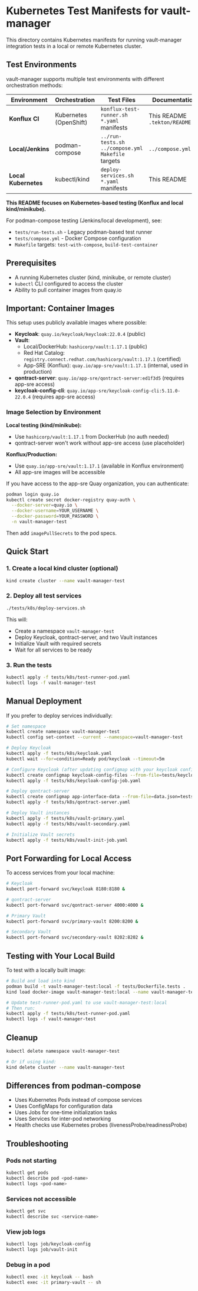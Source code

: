 # Kubernetes Test Manifests for vault-manager

This directory contains Kubernetes manifests for running vault-manager integration tests in a local or remote Kubernetes cluster.

## Test Environments

vault-manager supports multiple test environments with different orchestration methods:

| Environment | Orchestration | Test Files | Documentation |
|-------------|---------------|------------|---------------|
| **Konflux CI** | Kubernetes (OpenShift) | `konflux-test-runner.sh`<br>`*.yaml` manifests | This README<br>`.tekton/README.md` |
| **Local/Jenkins** | podman-compose | `../run-tests.sh`<br>`../compose.yml`<br>`Makefile` targets | `../compose.yml` |
| **Local Kubernetes** | kubectl/kind | `deploy-services.sh`<br>`*.yaml` manifests | This README |

**This README focuses on Kubernetes-based testing (Konflux and local kind/minikube).**

For podman-compose testing (Jenkins/local development), see:
- `tests/run-tests.sh` - Legacy podman-based test runner
- `tests/compose.yml` - Docker Compose configuration
- `Makefile` targets: `test-with-compose`, `build-test-container`

## Prerequisites

- A running Kubernetes cluster (kind, minikube, or remote cluster)
- `kubectl` CLI configured to access the cluster
- Ability to pull container images from quay.io

## Important: Container Images

This setup uses publicly available images where possible:
- **Keycloak**: `quay.io/keycloak/keycloak:22.0.4` (public)
- **Vault**:
  - Local/DockerHub: `hashicorp/vault:1.17.1` (public)
  - Red Hat Catalog: `registry.connect.redhat.com/hashicorp/vault:1.17.1` (certified)
  - App-SRE (Konflux): `quay.io/app-sre/vault:1.17.1` (internal, used in production)
- **qontract-server**: `quay.io/app-sre/qontract-server:ed1f3d5` (requires app-sre access)
- **keycloak-config-cli**: `quay.io/app-sre/keycloak-config-cli:5.11.0-22.0.4` (requires app-sre access)

### Image Selection by Environment

**Local testing (kind/minikube):**
- Use `hashicorp/vault:1.17.1` from DockerHub (no auth needed)
- qontract-server won't work without app-sre access (use placeholder)

**Konflux/Production:**
- Use `quay.io/app-sre/vault:1.17.1` (available in Konflux environment)
- All app-sre images will be accessible

If you have access to the app-sre Quay organization, you can authenticate:
```bash
podman login quay.io
kubectl create secret docker-registry quay-auth \
  --docker-server=quay.io \
  --docker-username=YOUR_USERNAME \
  --docker-password=YOUR_PASSWORD \
  -n vault-manager-test
```

Then add `imagePullSecrets` to the pod specs.

## Quick Start

### 1. Create a local kind cluster (optional)

```bash
kind create cluster --name vault-manager-test
```

### 2. Deploy all test services

```bash
./tests/k8s/deploy-services.sh
```

This will:
- Create a namespace `vault-manager-test`
- Deploy Keycloak, qontract-server, and two Vault instances
- Initialize Vault with required secrets
- Wait for all services to be ready

### 3. Run the tests

```bash
kubectl apply -f tests/k8s/test-runner-pod.yaml
kubectl logs -f vault-manager-test
```

## Manual Deployment

If you prefer to deploy services individually:

```bash
# Set namespace
kubectl create namespace vault-manager-test
kubectl config set-context --current --namespace=vault-manager-test

# Deploy Keycloak
kubectl apply -f tests/k8s/keycloak.yaml
kubectl wait --for=condition=Ready pod/keycloak --timeout=5m

# Configure Keycloak (after updating configmap with your keycloak configs)
kubectl create configmap keycloak-config-files --from-file=tests/keycloak/
kubectl apply -f tests/k8s/keycloak-config-job.yaml

# Deploy qontract-server
kubectl create configmap app-interface-data --from-file=data.json=tests/app-interface/data.json
kubectl apply -f tests/k8s/qontract-server.yaml

# Deploy Vault instances
kubectl apply -f tests/k8s/vault-primary.yaml
kubectl apply -f tests/k8s/vault-secondary.yaml

# Initialize Vault secrets
kubectl apply -f tests/k8s/vault-init-job.yaml
```

## Port Forwarding for Local Access

To access services from your local machine:

```bash
# Keycloak
kubectl port-forward svc/keycloak 8180:8180 &

# qontract-server
kubectl port-forward svc/qontract-server 4000:4000 &

# Primary Vault
kubectl port-forward svc/primary-vault 8200:8200 &

# Secondary Vault
kubectl port-forward svc/secondary-vault 8202:8202 &
```

## Testing with Your Local Build

To test with a locally built image:

```bash
# Build and load into kind
podman build -t vault-manager-test:local -f tests/Dockerfile.tests .
kind load docker-image vault-manager-test:local --name vault-manager-test

# Update test-runner-pod.yaml to use vault-manager-test:local
# Then run:
kubectl apply -f tests/k8s/test-runner-pod.yaml
kubectl logs -f vault-manager-test
```

## Cleanup

```bash
kubectl delete namespace vault-manager-test

# Or if using kind:
kind delete cluster --name vault-manager-test
```

## Differences from podman-compose

- Uses Kubernetes Pods instead of compose services
- Uses ConfigMaps for configuration data
- Uses Jobs for one-time initialization tasks
- Uses Services for inter-pod networking
- Health checks use Kubernetes probes (livenessProbe/readinessProbe)

## Troubleshooting

### Pods not starting

```bash
kubectl get pods
kubectl describe pod <pod-name>
kubectl logs <pod-name>
```

### Services not accessible

```bash
kubectl get svc
kubectl describe svc <service-name>
```

### View job logs

```bash
kubectl logs job/keycloak-config
kubectl logs job/vault-init
```

### Debug in a pod

```bash
kubectl exec -it keycloak -- bash
kubectl exec -it primary-vault -- sh
```
